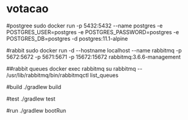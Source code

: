 # votacao

#postgree
sudo docker run -p 5432:5432 --name postgres -e POSTGRES_USER=postgres -e POSTGRES_PASSWORD=postgres -e POSTGRES_DB=postgres -d postgres:11.1-alpine

#rabbit
sudo docker run -d --hostname localhost --name rabbitmq -p 5672:5672 -p 5671:5671 -p 15672:15672 rabbitmq:3.6.6-management

##rabbit queues
docker exec rabbitmq su rabbitmq -- /usr/lib/rabbitmq/bin/rabbitmqctl list_queues

#build
./gradlew build

#test
./gradlew test

#run
./gradlew bootRun